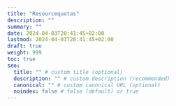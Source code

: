 ```yaml
---
title: "Resourcequotas"
description: ""
summary: ""
date: 2024-04-03T20:41:45+02:00
lastmod: 2024-04-03T20:41:45+02:00
draft: true
weight: 999
toc: true
seo:
  title: "" # custom title (optional)
  description: "" # custom description (recommended)
  canonical: "" # custom canonical URL (optional)
  noindex: false # false (default) or true
---
```

